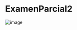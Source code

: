 # ExamenParcial2
![image](https://user-images.githubusercontent.com/82255976/236662833-d5b04a73-87be-4f2e-aa10-6cf48c507c0f.png)
